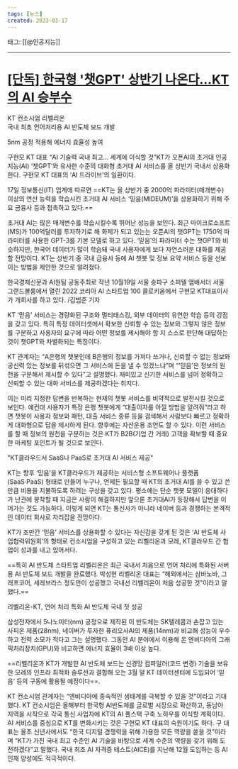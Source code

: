 ```yaml
---
tags: [뉴스]
created: 2023-01-17
---
```


태그: [[@인공지능]]

___

# [[단독] 한국형 '챗GPT' 상반기 나온다…KT의 AI 승부수](https://n.news.naver.com/article/015/0004800478?sid=105)
KT 컨소시엄 리벨리온  
국내 최초 언어처리용 AI 반도체 보드 개발  

5nm 공정 적용해 에너지 효율성 높여

구현모 KT 대표 “AI 기술력 국내 최고… 세계에 이식할 것”KT가 오픈AI의 초거대 인공지능(AI) ‘챗GPT’와 유사한 수준의 대화형 초거대 AI 서비스를 올 상반기 국내서 상용화한다. 구현모 KT 대표의 ‘AI 드라이브’의 일환이다.  

17일 정보통신(IT) 업계에 따르면 ==KT는 올 상반기 중 2000억 파라미터(매개변수) 이상의 연산 능력을 학습시킨 초거대 AI 서비스 ‘믿음(MIDEUM)’을 상용화하기 위해 주요 금융사 등과 접촉하고 있다.==

초거대 AI는 많은 매개변수를 학습시킬수록 뛰어난 성능을 보인다. 최근 마이크로소프트(MS)가 100억달러를 투자하기로 해 화제가 되고 있는는 오픈AI의 챗GPT는 1750억 파라미터를 사용한 GPT-3를 기본 모델로 하고 있다. ‘믿음’의 파라미터 수는 챗GPT와 비슷하지만, 한국어 데이터가 많이 학습돼 국내 사용자에게 보다 자연스러운 대화를 제공할 전망이다. KT는 상반기 중 국내 금융사 등에 AI 챗봇 및 정보 요약 서비스 등을 선보이는 방법을 제안한 것으로 알려졌다.

한국경제신문과 AI원팀 공동주최로 작년 10월19일 서울 송파구 소피텔 앰배서더 서울 그랜드볼룸에서 열린 2022 코리아 AI 스타트업 100 콜로키움에서 구현모 KT대표이사가 개회사를 하고 있다. /김범준 기자  

KT ‘믿음’ 서비스는 경량화된 구조와 멀티태스킹, 외부 데이터의 유연한 학습 등의 강점을 갖고 있다. 특히 특정 데이터셋에서 확보한 신뢰할 수 있는 정보와 그렇지 않은 정보를 구분하고 사용자의 요구에 따라 어떤 정보를 제시해야 할 지 스스로 판단해 대답하는 것이 챗GPT와 차별화되는 특징이다.

KT 관계자는 “A은행의 챗봇인데 B은행의 정보를 가져다 쓰거나, 신뢰할 수 없는 정보와 공신력 있는 정보를 뒤섞으면 그 서비스에 돈을 낼 수 있겠느냐”며 “‘믿음’은 정보의 원천을 구분해서 제시할 수 있다”고 설명했다. 재미있고 신기한 서비스를 넘어 정확하고 신뢰할 수 있는 대화 서비스를 제공하겠다는 취지다.

이는 미리 지정한 답변을 반복하는 현재의 챗봇 서비스를 비약적으로 발전시킬 것으로 보인다. 예컨대 사용자가 특정 은행 챗봇에게 “대출이자를 아낄 방법을 알려줘”라고 하면 챗봇이 사용자 정보와 패턴, 대출 서비스 종류 등을 검색해서 사람보다 빠르고 정확하게 대화형으로 답을 제시하게 된다. 향후에는 자산운용 조언도 할 수 있다. 이런 서비스를 할 때 정보의 원천을 구분하는 것은 KT가 B2B(기업 간 거래) 고객을 확보할 때 중요한 마케팅 포인트가 될 것으로 보인다.

"KT클라우드서 SaaS나 PaaS로 초거대 AI 서비스 제공"

KT는 향후 ‘믿음’을 KT클라우드가 제공하는 서비스형 소프트웨어나 플랫폼(SaaS·PaaS) 형태로 만들어 누구나, 언제든 필요할 때 KT의 초거대 AI를 쓸 수 있고 쓴 만큼 비용을 지불하도록 하려는 구상을 갖고 있다. 평소에는 단순 챗봇 모델이 응대하다가 난관에 봉착할 때 지금은 사람이 해결하지만 앞으론 초거대AI가 등장해서 답변을 이어가는 것도 가능하다. 이렇게 되면 KT는 통신사가 아니라 네이버 등과 경쟁하는 본격적인 데이터 회사로 자리잡을 전망이다.  

KT가 조만간 ‘믿음’ 서비스를 상용화할 수 있다는 자신감을 갖게 된 것은 ‘AI 반도체 사업협력위원회’의 형태로 컨소시엄을 구성하고 있는 리벨리온과 모레, KT클라우드 간 협업이 성과를 내고 있어서다.  

==특히 AI 반도체 스타트업 리벨리온은 최근 국내서 처음으로 언어 처리에 특화된 서버용 AI 반도체 보드 개발을 완료했다. 박성현 리벨리온 대표는 “해외에서는 삼바노바, 그래프코어, 세레브라스 정도만이 성공했고 국내선 리벨리온이 처음 성공한 것”이라고 말했다.==

리벨리온-KT, 언어 처리 특화 AI 반도체 국내 첫 성공

삼성전자에서 5나노미터(nm) 공정으로 제작된 이 반도체는 SK텔레콤과 손잡고 있는 사피온 제품(28nm), 네이버가 투자한 퓨리오사AI의 제품(14nm)과 비교해 성능이 우수하고 전력 소모가 적다고 그는 설명했다. 그동안 AI 분야에서 이용해 온 엔비디아의 그래픽처리장치(GPU)와 비교하면 에너지 효율이 3배 이상 높다.   

==리벨리온과 KT가 개발한 AI 반도체 보드는 신경망 컴파일러(코드 변경) 기술을 보유한 모레의 인프라 최적화 솔루션과 결합해 오는 3월 말 KT 데이터센터에 도입되어 ‘믿음’ 등의 구동에 활용될 예정이다==.

KT 컨소시엄 관계자는 “엔비디아에 종속적인 생태계를 극복할 수 있을 것”이라고 기대했다. KT 컨소시엄은 올해부터 한국형 AI반도체를 글로벌 시장으로 확산하고, 동남아 지역을 시작으로 각국 통신 사업자에 KT의 AI 풀스택 구축 노하우를 이식할 계획이다. AI 서비스를 중심으로 KT를 변화시키는 것은 구현모 KT 대표의 숙원이기도 하다. 구 대표는 올초 신년사에서도 “한국 디지털 경쟁력을 위해 가용한 모든 역량을 쏟을 것”이라며 “KT가 가진 국내 최고 수준인 AI 기술을 바탕으로 세계 수준의 역량을 갖기 위해 도전하겠다”고 말했다. 국내 최초 AI 자격증 테스트(AICE)를 지난해 12월 도입하는 등 AI 인재 양성에도 적극적이다.
